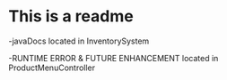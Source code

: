 # This is a readme
-javaDocs located in InventorySystem

-RUNTIME ERROR & FUTURE ENHANCEMENT located in ProductMenuController